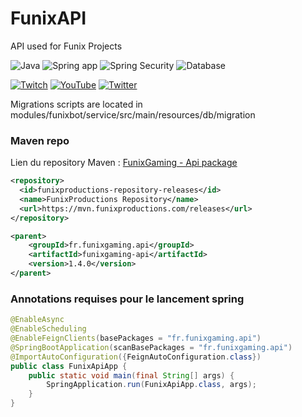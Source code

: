 # FunixAPI
API used for Funix Projects

![Java](https://img.shields.io/badge/Java-ED8B00?style=for-the-badge&logo=java&logoColor=white)
![Spring app](https://img.shields.io/badge/Spring-6DB33F?style=for-the-badge&logo=spring&logoColor=white)
![Spring Security](https://img.shields.io/badge/Spring_Security-6DB33F?style=for-the-badge&logo=Spring-Security&logoColor=white)
![Database](https://img.shields.io/badge/PostgreSQL-316192?style=for-the-badge&logo=postgresql&logoColor=white)

[![Twitch](https://img.shields.io/badge/Twitch-9146FF?style=for-the-badge&logo=twitch&logoColor=white)](https://twitch.tv/funixgaming)
[![YouTube](https://img.shields.io/badge/YouTube-FF0000?style=for-the-badge&logo=youtube&logoColor=white)](https://youtube.com/c/funixgaming)
[![Twitter](https://img.shields.io/badge/Twitter-1DA1F2?style=for-the-badge&logo=twitter&logoColor=white)](https://twitter.com/funixgaming)

Migrations scripts are located in modules/funixbot/service/src/main/resources/db/migration

### Maven repo

Lien du repository Maven : [FunixGaming - Api package](https://mvn.funixproductions.com/#/releases/fr/funixgaming/api)

```xml
<repository>
  <id>funixproductions-repository-releases</id>
  <name>FunixProductions Repository</name>
  <url>https://mvn.funixproductions.com/releases</url>
</repository>

<parent>
    <groupId>fr.funixgaming.api</groupId>
    <artifactId>funixgaming-api</artifactId>
    <version>1.4.0</version>
</parent>
```

### Annotations requises pour le lancement spring
````java
@EnableAsync
@EnableScheduling
@EnableFeignClients(basePackages = "fr.funixgaming.api")
@SpringBootApplication(scanBasePackages = "fr.funixgaming.api")
@ImportAutoConfiguration({FeignAutoConfiguration.class})
public class FunixApiApp {
    public static void main(final String[] args) {
        SpringApplication.run(FunixApiApp.class, args);
    }
}

````
